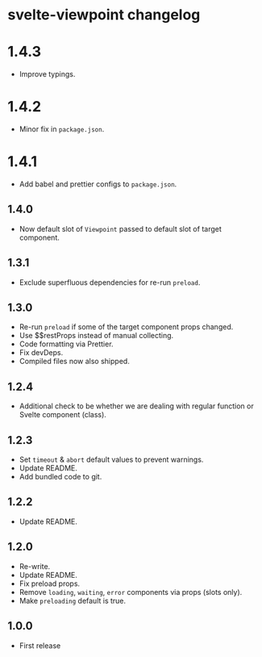 # svelte-viewpoint changelog

# 1.4.3
* Improve typings.

# 1.4.2
* Minor fix in `package.json`.

# 1.4.1
* Add babel and prettier configs to `package.json`.

## 1.4.0
* Now default slot of `Viewpoint` passed to default slot of target component.

## 1.3.1
* Exclude superfluous dependencies for re-run `preload`. 

## 1.3.0
* Re-run `preload` if some of the target component props changed.
* Use $$restProps instead of manual collecting.
* Code formatting via Prettier.
* Fix devDeps.
* Compiled files now also shipped.

## 1.2.4
* Additional check to be whether we are dealing with regular function or Svelte component (class).

## 1.2.3
* Set `timeout` & `abort` default values to prevent warnings.
* Update README.
* Add bundled code to git.

## 1.2.2
* Update README.

## 1.2.0
* Re-write.
* Update README.
* Fix preload props.
* Remove `loading`, `waiting`, `error` components via props (slots only).
* Make `preloading` default is true.

## 1.0.0

* First release
